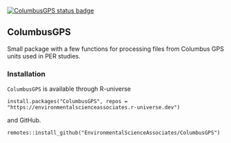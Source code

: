 [![ColumbusGPS status badge](https://environmentalscienceassociates.r-universe.dev/badges/ColumbusGPS)](https://environmentalscienceassociates.r-universe.dev)

## ColumbusGPS

Small package with a few functions for processing files from Columbus GPS units used in PER studies.

### Installation

`ColumbusGPS` is available through R-universe

```
install.packages("ColumbusGPS", repos = "https://environmentalscienceassociates.r-universe.dev")
```

and GitHub.

```
remotes::install_github("EnvironmentalScienceAssociates/ColumbusGPS")
```

